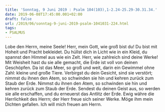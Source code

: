 ```yaml
---
title: 'Sonntag, 9 Juni 2019 : Psalm 104(103),1-2.24-25.29-30.31.34.'
date: 2019-06-08T17:45:00.001+02:00
draft: false
url: /2019/06/sonntag-9-juni-2019-psalm-1041031-224.html
tags: 
- PSALMUS
---
```


Lobe den Herrn, meine Seele! Herr, mein Gott, wie groß bist du! Du bist mit Hoheit und Pracht bekleidet. Du hüllst dich in Licht wie in ein Kleid, du spannst den Himmel aus wie ein Zelt. Herr, wie zahlreich sind deine Werke! Mit Weisheit hast du sie alle gemacht, die Erde ist voll von deinen Geschöpfen. Da ist das Meer, so groß und weit, darin ein Gewimmel ohne Zahl: kleine und große Tiere. Verbirgst du dein Gesicht, sind sie verstört; nimmst du ihnen den Atem, so schwinden sie hin und kehren zurück zum Staub der Erde. Nimmst du ihnen den Atem, so schwinden sie hin und kehren zurück zum Staub der Erde. Sendest du deinen Geist aus, so werden sie alle erschaffen, und du erneuerst das Antlitz der Erde. Ewig währe die Herrlichkeit des Herrn; der Herr freue sich seiner Werke. Möge ihm mein Dichten gefallen. Ich will mich freuen am Herrn.